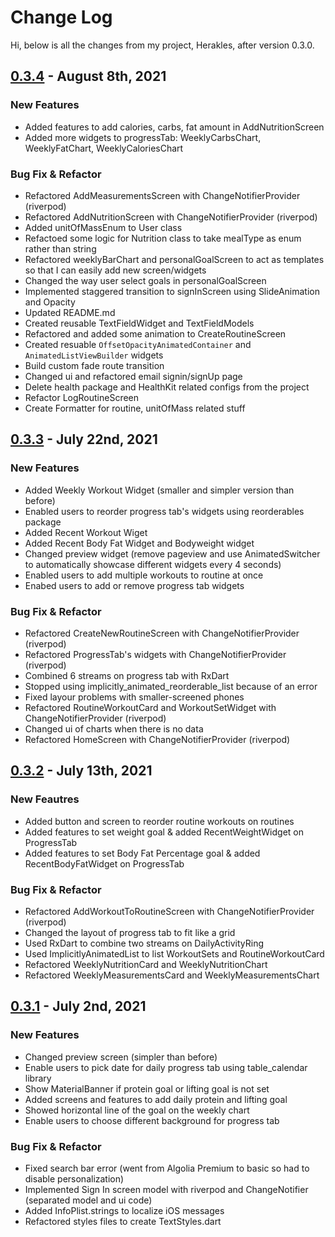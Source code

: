 # Change Log

Hi, below is all the changes from my project, Herakles, after version 0.3.0.

## [0.3.4] - August 8th, 2021
### New Features
- Added features to add calories, carbs, fat amount in AddNutritionScreen
- Added more widgets to progressTab: WeeklyCarbsChart, WeeklyFatChart, WeeklyCaloriesChart

### Bug Fix & Refactor
- Refactored AddMeasurementsScreen with ChangeNotifierProvider (riverpod)
- Refactored AddNutritionScreen with ChangeNotifierProvider (riverpod)
- Added unitOfMassEnum to User class
- Refactoed some logic for Nutrition class to take mealType as enum rather than string
- Refactored weeklyBarChart and personalGoalScreen to act as templates so that I can easily add new screen/widgets
- Changed the way user select goals in personalGoalScreen
- Implemented staggered transition to signInScreen using SlideAnimation and Opacity
- Updated README.md
- Created reusable TextFieldWidget and TextFieldModels
- Refactored and added some animation to CreateRoutineScreen
- Created resuable `OffsetOpacityAnimatedContainer` and `AnimatedListViewBuilder` widgets
- Build custom fade route transition
- Changed ui and refactored email signin/signUp page
- Delete health package and HealthKit related configs from the project
- Refactor LogRoutineScreen
- Create Formatter for routine, unitOfMass related stuff

## [0.3.3] - July 22nd, 2021
### New Features
- Added Weekly Workout Widget (smaller and simpler version than before)
- Enabled users to reorder progress tab's widgets using reorderables package
- Added Recent Workout Wiget
- Added Recent Body Fat Widget and Bodyweight widget
- Changed preview widget (remove pageview and use AnimatedSwitcher to automatically showcase different widgets every 4 seconds)
- Enabled users to add multiple workouts to routine at once
- Enabed users to add or remove progress tab widgets

### Bug Fix & Refactor
- Refactored CreateNewRoutineScreen with ChangeNotifierProvider (riverpod)
- Refactored ProgressTab's widgets with ChangeNotifierProvider (riverpod)
- Combined 6 streams on progress tab with RxDart
- Stopped using implicitly_animated_reorderable_list because of an error
- Fixed layour problems with smaller-screened phones
- Refactored RoutineWorkoutCard and WorkoutSetWidget with ChangeNotifierProvider (riverpod)
- Changed ui of charts when there is no data
- Refactored HomeScreen with ChangeNotifierProvider (riverpod) 

## [0.3.2] - July 13th, 2021
### New Feautres
- Added button and screen to reorder routine workouts on routines
- Added features to set weight goal & added RecentWeightWidget on ProgressTab
- Added features to set Body Fat Percentage goal & added RecentBodyFatWidget on ProgressTab

### Bug Fix & Refactor
- Refactored AddWorkoutToRoutineScreen with ChangeNotifierProvider (riverpod)
- Changed the layout of progress tab to fit like a grid
- Used RxDart to combine two streams on DailyActivityRing
- Used ImplicitlyAnimatedList to list WorkoutSets and RoutineWorkoutCard
- Refactored WeeklyNutritionCard and WeeklyNutritionChart
- Refactored WeeklyMeasurementsCard and WeeklyMeasurementsChart

## [0.3.1] - July 2nd, 2021
### New Features
- Changed preview screen (simpler than before)
- Enable users to pick date for daily progress tab using table_calendar library
- Show MaterialBanner if protein goal or lifting goal is not set
- Added screens and features to add daily protein and lifting goal
- Showed horizontal line of the goal on the weekly chart
- Enable users to choose different background for progress tab

### Bug Fix & Refactor
- Fixed search bar error (went from Algolia Premium to basic so had to disable personalization)
- Implemented Sign In screen model with riverpod and ChangeNotifier (separated model and ui code)
- Added InfoPlist.strings to localize iOS messages
- Refactored styles files to create TextStyles.dart

[0.3.4]: https://github.com/heeyunlee/herakless/compare/054a3316c3963866a36a2a6a8ea155120acbfd78..748ef822da75ab23bd758ae171ff917289b4fce6
[0.3.3]: https://github.com/heeyunlee/herakless/compare/ea1d7a2abec9c652e2e508e1326df011b1ab2e8b..054a3316c3963866a36a2a6a8ea155120acbfd78
[0.3.2]: https://github.com/heeyunlee/herakless/compare/db5c6992dcc41fd9f5f11160333509e97fa42019..ea1d7a2abec9c652e2e508e1326df011b1ab2e8b
[0.3.1]: https://github.com/heeyunlee/herakless/compare/42acc8b1464d163177826bd24b6bd69e9f883173..db5c6992dcc41fd9f5f11160333509e97fa42019
